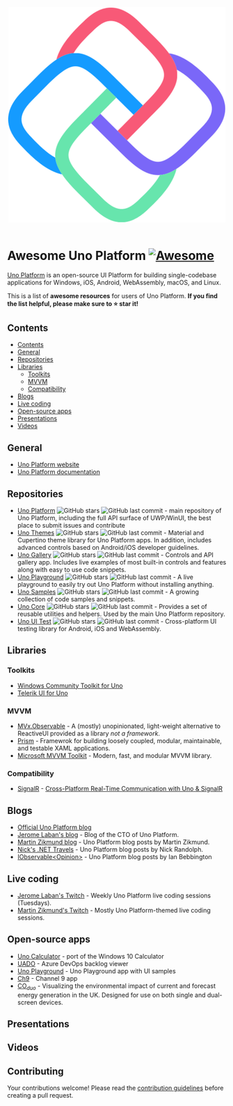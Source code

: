 <div align="center">
	<div>
		<img width="500" src="media/logo.png" alt="Awesome Uno Platform">
	</div>
	<br>
</div>

# Awesome Uno Platform  [![Awesome](https://awesome.re/badge.svg)](https://awesome.re)

[Uno Platform](https://platform.uno/) is an open-source UI Platform for building single-codebase applications for Windows, iOS, Android, WebAssembly, macOS, and Linux. 

This is a list of **awesome resources** for users of Uno Platform. **If you find the list helpful, please make sure to ⭐  star it!**

## Contents

- [Contents](#contents)
- [General](#general)
- [Repositories](#repositories)
- [Libraries](#libraries)
	- [Toolkits](#toolkits)
	- [MVVM](#mvvm)
  - [Compatibility](#compatibility)
- [Blogs](#blogs)
- [Live coding](#live-coding)
- [Open-source apps](#open-source-apps)
- [Presentations](#presentations)
- [Videos](#videos)

## General

- [Uno Platform website](https://platform.uno)
- [Uno Platform documentation](https://docs.platform.uno/)

## Repositories

- [Uno Platform](https://github.com/unoplatform/uno) ![GitHub stars](https://img.shields.io/github/stars/unoplatform/uno?cacheSeconds=604800) ![GitHub last commit](https://img.shields.io/github/last-commit/unoplatform/uno?cacheSeconds=86000)  - main repository of Uno Platform, including the full API surface of UWP/WinUI, the best place to submit issues and contribute
- [Uno Themes](https://github.com/unoplatform/Uno.Themes) ![GitHub stars](https://img.shields.io/github/stars/unoplatform/Uno.Themes?cacheSeconds=604800) ![GitHub last commit](https://img.shields.io/github/last-commit/unoplatform/Uno.Themes?cacheSeconds=86000) - Material and Cupertino theme library for Uno Platform apps. In addition, includes advanced controls based on Android/iOS developer guidelines.
- [Uno Gallery](https://github.com/unoplatform/Uno.Gallery) ![GitHub stars](https://img.shields.io/github/stars/unoplatform/Uno.Gallery?cacheSeconds=604800) ![GitHub last commit](https://img.shields.io/github/last-commit/unoplatform/Uno.Gallery?cacheSeconds=86000) - Controls and API gallery app. Includes live examples of most built-in controls and features along with easy to use code snippets.
- [Uno Playground](https://github.com/unoplatform/Uno.Playground) ![GitHub stars](https://img.shields.io/github/stars/unoplatform/Uno.Playground?cacheSeconds=604800) ![GitHub last commit](https://img.shields.io/github/last-commit/unoplatform/Uno.Playground?cacheSeconds=86000) - A live playground to easily try out Uno Platform without installing anything.
- [Uno Samples](https://github.com/unoplatform/Uno.Samples) ![GitHub stars](https://img.shields.io/github/stars/unoplatform/Uno.Samples?cacheSeconds=604800) ![GitHub last commit](https://img.shields.io/github/last-commit/unoplatform/Uno.Samples?cacheSeconds=86000) - A growing collection of code samples and snippets.
- [Uno Core](https://github.com/unoplatform/Uno.Core) ![GitHub stars](https://img.shields.io/github/stars/unoplatform/Uno.Core?cacheSeconds=604800) ![GitHub last commit](https://img.shields.io/github/last-commit/unoplatform/Uno.Core?cacheSeconds=86000) - Provides a set of reusable utilities and helpers. Used by the main Uno Platform repository.
- [Uno UI Test](https://github.com/unoplatform/Uno.UITest) ![GitHub stars](https://img.shields.io/github/stars/unoplatform/Uno.UITest?cacheSeconds=604800) ![GitHub last commit](https://img.shields.io/github/last-commit/unoplatform/Uno.UITest?cacheSeconds=86000) - Cross-platform UI testing library for Android, iOS and WebAssembly.

## Libraries

### Toolkits
- [Windows Community Toolkit for Uno](https://github.com/unoplatform/Uno.WindowsCommunityToolkit)
- [Telerik UI for Uno](https://github.com/unoplatform/Uno.Telerik.UI-For-UWP)

### MVVM
- [MVx.Observable](https://www.nuget.org/packages/MVx.Observable/) - A (mostly) unopinionated, light-weight alternative to ReactiveUI provided as a library _not a framework_.
- [Prism](https://prismlibrary.com/) - Framewrok for building loosely coupled, modular, maintainable, and testable XAML applications.
- [Microsoft MVVM Toolkit](https://docs.microsoft.com/en-us/windows/communitytoolkit/mvvm/introduction) - Modern, fast, and modular MVVM library.

### Compatibility
 - [SignalR](https://docs.microsoft.com/en-us/aspnet/signalr/overview/getting-started/introduction-to-signalr) - [Cross-Platform Real-Time Communication with Uno & SignalR](https://ian.bebbs.co.uk/posts/UnoChat)

## Blogs
- [Official Uno Platform blog](https://platform.uno/blog/)
- [Jerome Laban's blog](https://jaylee.org/) - Blog of the CTO of Uno Platform.
- [Martin Zikmund blog](https://blog.mzikmund.com/category/development/uno-platform/) - Uno Platform blog posts by Martin Zikmund.
- [Nick's .NET Travels](https://nicksnettravels.builttoroam.com/tag/uno/) - Uno Platform blog posts by Nick Randolph.
- [IObservable\<Opinion\>](https://ian.bebbs.co.uk/tags/uno-platform) - Uno Platform blog posts by Ian Bebbington

## Live coding

- [Jerome Laban's Twitch](https://www.twitch.tv/jeromelaban) - Weekly Uno Platform live coding sessions (Tuesdays).
- [Martin Zikmund's Twitch](https://www.twitch.tv/martinzikmund) - Mostly Uno Platform-themed live coding sessions.

## Open-source apps
- [Uno Calculator](https://github.com/unoplatform/calculator) - port of the Windows 10 Calculator
- [UADO](https://github.com/unoplatform/uado) - Azure DevOps backlog viewer
- [Uno Playground](https://github.com/unoplatform/Uno.Playground) - Uno Playground app with UI samples
- [Ch9](https://github.com/unoplatform/Uno.Ch9) - Channel 9 app
- [CO<sub>_duo_</sub>](https://github.com/ibebbs/CODuo) - Visualizing the environmental impact of current and forecast energy generation in the UK. Designed for use on both single and dual-screen devices.

## Presentations

## Videos

## Contributing

Your contributions welcome! Please read the [contribution guidelines](contributing.md) before creating a pull request.
